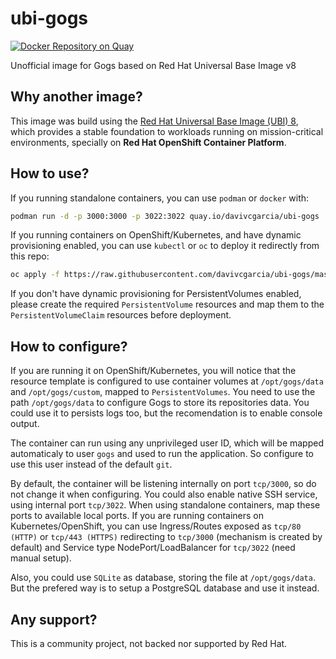 # ubi-gogs
[![Docker Repository on Quay](https://quay.io/repository/davivcgarcia/ubi-gogs/status "Docker Repository on Quay")](https://quay.io/repository/davivcgarcia/ubi-gogs)

Unofficial image for Gogs based on Red Hat Universal Base Image v8

## Why another image?

This image was build using the [Red Hat Universal Base Image (UBI) 8](https://developers.redhat.com/products/rhel/ubi/), which provides a stable foundation to workloads running on mission-critical environments, specially on **Red Hat OpenShift Container Platform**.

## How to use?

If you running standalone containers, you can use `podman` or `docker` with:

```bash
podman run -d -p 3000:3000 -p 3022:3022 quay.io/davivcgarcia/ubi-gogs
```

If you running containers on OpenShift/Kubernetes, and have dynamic provisioning enabled, you can use `kubectl` or `oc` to deploy it redirectly from this repo:

```bash
oc apply -f https://raw.githubusercontent.com/davivcgarcia/ubi-gogs/master/resources/openshift.yaml
```

If you don't have dynamic provisioning for PersistentVolumes enabled, please create the required `PersistentVolume` resources and map them to the `PersistentVolumeClaim` resources before deployment.

## How to configure?

If you are running it on OpenShift/Kubernetes, you will notice that the resource template is configured to use container volumes at `/opt/gogs/data` and `/opt/gogs/custom`, mapped to `PersistentVolumes`. You need to use the path `/opt/gogs/data` to configure Gogs to store its repositories data. You could use it to persists logs too, but the recomendation is to enable console output.

The container can run using any unprivileged user ID, which will be mapped automaticaly to user `gogs` and used to run the application. So configure to use this user instead of the default `git`.

By default, the container will be listening internally on port `tcp/3000`, so do not change it when configuring. You could also enable native SSH service, using internal port `tcp/3022`. When using standalone containers, map these ports to available local ports. If you are running containers on Kubernetes/OpenShift, you can use Ingress/Routes exposed as `tcp/80 (HTTP)` or `tcp/443 (HTTPS)` redirecting to `tcp/3000` (mechanism is created by default) and Service type NodePort/LoadBalancer for `tcp/3022` (need manual setup).

Also, you could use `SQLite` as database, storing the file at `/opt/gogs/data`. But the prefered way is to setup a PostgreSQL database and use it instead.

## Any support?

This is a community project, not backed nor supported by Red Hat.
